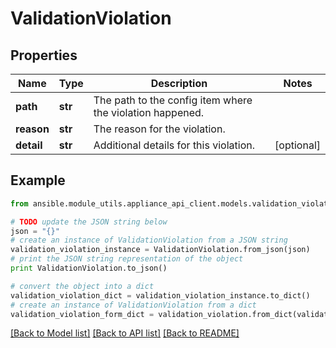 # ValidationViolation


## Properties
Name | Type | Description | Notes
------------ | ------------- | ------------- | -------------
**path** | **str** | The path to the config item where the violation happened. | 
**reason** | **str** | The reason for the violation. | 
**detail** | **str** | Additional details for this violation. | [optional] 

## Example

```python
from ansible.module_utils.appliance_api_client.models.validation_violation import ValidationViolation

# TODO update the JSON string below
json = "{}"
# create an instance of ValidationViolation from a JSON string
validation_violation_instance = ValidationViolation.from_json(json)
# print the JSON string representation of the object
print ValidationViolation.to_json()

# convert the object into a dict
validation_violation_dict = validation_violation_instance.to_dict()
# create an instance of ValidationViolation from a dict
validation_violation_form_dict = validation_violation.from_dict(validation_violation_dict)
```
[[Back to Model list]](../README.md#documentation-for-models) [[Back to API list]](../README.md#documentation-for-api-endpoints) [[Back to README]](../README.md)


